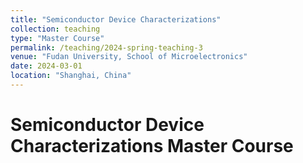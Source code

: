 ```yaml
---
title: "Semiconductor Device Characterizations"
collection: teaching
type: "Master Course"
permalink: /teaching/2024-spring-teaching-3
venue: "Fudan University, School of Microelectronics"
date: 2024-03-01
location: "Shanghai, China"
---
```


Semiconductor Device Characterizations
Master Course
======
